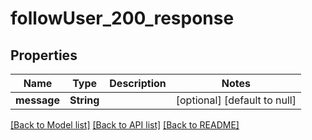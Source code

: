 # followUser_200_response
## Properties

| Name | Type | Description | Notes |
|------------ | ------------- | ------------- | -------------|
| **message** | **String** |  | [optional] [default to null] |

[[Back to Model list]](../README.md#documentation-for-models) [[Back to API list]](../README.md#documentation-for-api-endpoints) [[Back to README]](../README.md)


